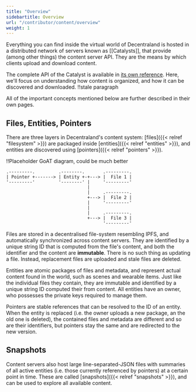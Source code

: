 ```yaml
---
title: "Overview"
sidebartitle: Overview
url: "/contributor/content/overview"
weight: 1
---
```


Everything you can find inside the virtual world of Decentraland is hosted in a distributed network of servers known as [[Catalysts]], that provide (among other things) the content server API. They are the means by which clients upload and download content.

The complete API of the Catalyst is available in [its own reference](https://decentraland.github.io/catalyst-api-specs/). Here, we'll focus on understanding how content is organized, and how it can be discovered and downloaded. !!stale paragraph

All of the important concepts mentioned below are further described in their own pages.

## Files, Entities, Pointers

There are three layers in Decentraland's content system: [files]({{< relref "filesystem" >}}) are packaged inside [entities]({{< relref "entities" >}}), and entities are discovered using [pointers]({{< relref "pointers" >}}).

!!Placeholder GoAT diagram, could be much better

```goat
.---------.         .--------.       .---------.
| Pointer +-------> | Entity +-+---> |  File 1 |
'---------'         '--------' |     '---------'
                               |
                               |     .---------.
                               +---> |  File 2 |
                               |     '---------'
                               |
                               |     .---------.
                               +---> |  File 3 |
                                     '---------'
```


Files are stored in a decentralised file-system resembling IPFS, and automatically synchronized across content servers. They are identified by a unique string ID that is computed from the file's content, and both the identifier and the content are **immutable**. There is no such thing as updating a file. Instead, replacement files are uploaded and stale files are deleted.

Entities are atomic packages of files and metadata, and represent actual content found in the world, such as scenes and wearable items. Just like the individual files they contain, they are immutable and identified by a unique string ID computed their from content. All entities have an owner, who possesses the private keys required to manage them.

Pointers are stable references that can be resolved to the ID of an entity. When the entity is replaced (i.e. the owner uploads a new package, an the old one is deleted), the contained files and metadata are different and so are their identifiers, but pointers stay the same and are redirected to the new version.


## Snapshots

Content servers also host large line-separated-JSON files with summaries of all active entities (i.e. those currently referenced by pointers) at a certain point in time. These are called [snapshots]({{< relref "snapshots" >}}), and can be used to explore all available content.
